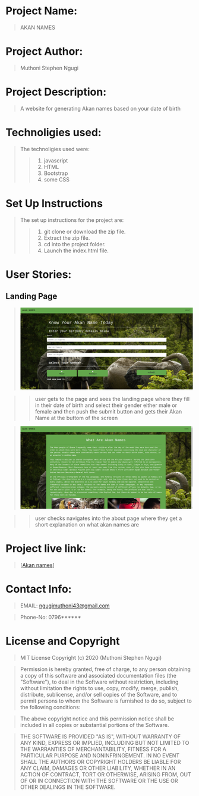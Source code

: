 # Project Name:
>AKAN NAMES

# Project Author:
>Muthoni Stephen Ngugi

# Project Description:

>A website for generating Akan names based on your date of birth

# Technoligies used:
>The technoligies used were:
>>1. javascript
>>2. HTML
>>3. Bootstrap
>>4. some CSS

# Set Up Instructions
>The set up instructions for the project are:
>>1. git clone or download the zip file.
>>2. Extract the zip file.
>>3. cd into the project folder.
>>4. Launch the index.html file.

# User Stories:
## Landing Page
><img src="images/landing.png" alt="landing page">

>>user gets to the page and sees the landing page where they fill in their date of birth and select their gender either male or female and then push the submit button and gets their Akan Name at the buttom of the screen

><img src="images/about.png" alt="about page">

>>user checks navigates into the about page where they get a short explanation on what akan names are
# Project live link:
>[[Akan names](https://ngugimuthoni.github.io/Akan_Name_generator/)]
# Contact Info:

>EMAIL: ngugimuthoni43@gmail.com

>Phone-No: 0796******

# License and Copyright
>MIT License Copyright (c) 2020 (Muthoni Stephen Ngugi)


>Permission is hereby granted, free of charge, to any person obtaining a copy of this software and associated documentation files (the "Software"), to deal in the Software without restriction, including without limitation the rights to use, copy, modify, merge, publish, distribute, sublicense, and/or sell copies of the Software, and to permit persons to whom the Software is furnished to do so, subject to the following conditions:

>The above copyright notice and this permission notice shall be included in all copies or substantial portions of the Software.

>THE SOFTWARE IS PROVIDED "AS IS", WITHOUT WARRANTY OF ANY KIND, EXPRESS OR IMPLIED, INCLUDING BUT NOT LIMITED TO THE WARRANTIES OF MERCHANTABILITY, FITNESS FOR A PARTICULAR PURPOSE AND NONINFRINGEMENT. IN NO EVENT SHALL THE AUTHORS OR COPYRIGHT HOLDERS BE LIABLE FOR ANY CLAIM, DAMAGES OR OTHER LIABILITY, WHETHER IN AN ACTION OF CONTRACT, TORT OR OTHERWISE, ARISING FROM, OUT OF OR IN CONNECTION WITH THE SOFTWARE OR THE USE OR OTHER DEALINGS IN THE SOFTWARE.